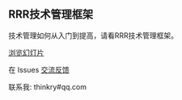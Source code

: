 ## RRR技术管理框架

技术管理如何从入门到提高，请看RRR技术管理框架。

[浏览幻灯片](https://thinkry.github.io/rrr/)

在 Issues [交流反馈](https://github.com/thinkry/rrr/issues)

联系我: thinkry#qq.com
